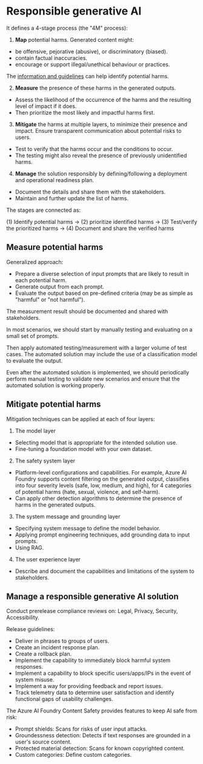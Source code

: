# Responsible generative AI

It defines a 4-stage process (the "4M" process):
1. **Map** potential harms.
Generated content might:
- be offensive, pejorative (abusive), or discriminatory (biased).
- contain factual inaccuracies.
- encourage or support illegal/unethical behaviour or practices.

The [information and guidelines](https://learn.microsoft.com/en-us/azure/ai-services/responsible-use-of-ai-overview) can help identify potential harms.

2. **Measure** the presence of these harms in the generated outputs.
- Assess the likelihood of the occurrence of the harms and the resulting level of impact if it does.
- Then prioritize the most likely and impactful harms first.

3. **Mitigate** the harms at multiple layers, to minimize their presence and impact. Ensure transparent communication about potential risks to users.
- Test to verify that the harms occur and the conditions to occur.
- The testing might also reveal the presence of previously unidentified harms.

4. **Manage** the solution responsibly by defining/following a deployment and operational readiness plan.
- Document the details and share them with the stakeholders.
- Maintain and further update the list of harms.

The stages are connected as:

(1) Identify potential harms -> (2) prioritize identified harms -> (3) Test/verify the prioritized harms -> (4) Document and share the verified harms

## Measure potential harms
Generalized approach:
- Prepare a diverse selection of input prompts that are likely to result in each potential harm.
- Generate output from each prompt.
- Evaluate the output based on pre-defined criteria (may be as simple as "harmful" or "not harmful").

The measurement result should be documented and shared with stakeholders.

In most scenarios, we should start by manually testing and evaluating on a small set of prompts.

Then apply automated testing/measurement with a larger volume of test cases. The automated solution may include the use of a classification model to evaluate the output.

Even after the automated solution is implemented, we should periodically perform manual testing to validate new scenarios and ensure that the automated solution is working properly.

## Mitigate potential harms

Mitigation techniques can be applied at each of four layers:

1. The model layer
- Selecting model that is appropriate for the intended solution use.
- Fine-tuning a foundation model with your own dataset.

2. The safety system layer
- Platform-level configurations and capabilities. For example, Azure AI Foundry supports content filtering on the generated output, classifies into four severity levels (safe, low, medium, and high), for 4 categories of potential harms (hate, sexual, violence, and self-harm).
- Can apply other detection algorithms to determine the presence of harms in the generated outputs.

3. The system message and grounding layer
- Specifying system message to define the model behavior.
- Applying prompt engineering techniques, add grounding data to input prompts.
- Using RAG.

4. The user experience layer
- Describe and document the capabilities and limitations of the system to stakeholders.

## Manage a responsible generative AI solution

Conduct prerelease compliance reviews on: Legal, Privacy, Security, Accessibility.

Release guidelines:
- Deliver in phrases to groups of users.
- Create an incident response plan.
- Create a rollback plan.
- Implement the capability to immediately block harmful system responses.
- Implement a capability to block specific users/apps/IPs in the event of system misuse.
- Implement a way for providing feedback and report issues.
- Track telemetry data to determine user satisfaction and identify functional gaps of usability challenges.

The Azure AI Foundry Content Safety provides features to keep AI safe from risk:
- Prompt shields: Scans for risks of user input attacks.
- Groundessness detection: Detects if text responses are grounded in a user's source content.
- Protected material detection: Scans for known copyrighted content.
- Custom categories: Define custom categories.